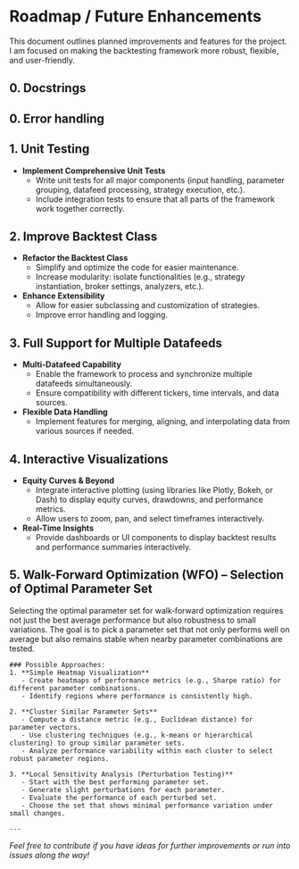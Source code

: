 # Roadmap / Future Enhancements

This document outlines planned improvements and features for the project. I am focused on making the backtesting framework more robust, flexible, and user-friendly.

## 0. Docstrings

## 0. Error handling

## 1. Unit Testing
- **Implement Comprehensive Unit Tests**
  - Write unit tests for all major components (input handling, parameter grouping, datafeed processing, strategy execution, etc.).
  - Include integration tests to ensure that all parts of the framework work together correctly.

## 2. Improve Backtest Class
- **Refactor the Backtest Class**
  - Simplify and optimize the code for easier maintenance.
  - Increase modularity: isolate functionalities (e.g., strategy instantiation, broker settings, analyzers, etc.).
- **Enhance Extensibility**
  - Allow for easier subclassing and customization of strategies.
  - Improve error handling and logging.

## 3. Full Support for Multiple Datafeeds
- **Multi-Datafeed Capability**
  - Enable the framework to process and synchronize multiple datafeeds simultaneously.
  - Ensure compatibility with different tickers, time intervals, and data sources.
- **Flexible Data Handling**
  - Implement features for merging, aligning, and interpolating data from various sources if needed.

## 4. Interactive Visualizations
- **Equity Curves & Beyond**
  - Integrate interactive plotting (using libraries like Plotly, Bokeh, or Dash) to display equity curves, drawdowns, and performance metrics.
  - Allow users to zoom, pan, and select timeframes interactively.
- **Real-Time Insights**
  - Provide dashboards or UI components to display backtest results and performance summaries interactively.

## 5. Walk-Forward Optimization (WFO) – Selection of Optimal Parameter Set
Selecting the optimal parameter set for walk‐forward optimization requires not just the best average performance but also robustness to small variations. The goal is to pick a parameter set that not only performs well on average but also remains stable when nearby parameter combinations are tested.

    ### Possible Approaches:
    1. **Simple Heatmap Visualization**
       - Create heatmaps of performance metrics (e.g., Sharpe ratio) for different parameter combinations.
       - Identify regions where performance is consistently high.
    
    2. **Cluster Similar Parameter Sets**
       - Compute a distance metric (e.g., Euclidean distance) for parameter vectors.
       - Use clustering techniques (e.g., k-means or hierarchical clustering) to group similar parameter sets.
       - Analyze performance variability within each cluster to select robust parameter regions.
    
    3. **Local Sensitivity Analysis (Perturbation Testing)**
       - Start with the best performing parameter set.
       - Generate slight perturbations for each parameter.
       - Evaluate the performance of each perturbed set.
       - Choose the set that shows minimal performance variation under small changes.
    
    ---

*Feel free to contribute if you have ideas for further improvements or run into issues along the way!*